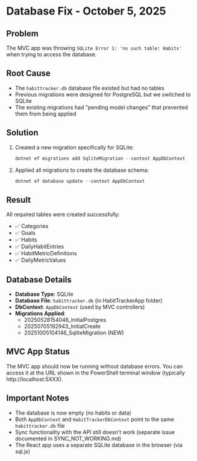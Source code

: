 # Database Fix - October 5, 2025

## Problem
The MVC app was throwing `SQLite Error 1: 'no such table: Habits'` when trying to access the database.

## Root Cause
- The `habittracker.db` database file existed but had no tables
- Previous migrations were designed for PostgreSQL but we switched to SQLite
- The existing migrations had "pending model changes" that prevented them from being applied

## Solution
1. Created a new migration specifically for SQLite:
   ```powershell
   dotnet ef migrations add SqliteMigration --context AppDbContext
   ```

2. Applied all migrations to create the database schema:
   ```powershell
   dotnet ef database update --context AppDbContext
   ```

## Result
All required tables were created successfully:
- ✅ Categories
- ✅ Goals  
- ✅ Habits
- ✅ DailyHabitEntries
- ✅ HabitMetricDefinitions
- ✅ DailyMetricValues

## Database Details
- **Database Type**: SQLite
- **Database File**: `habittracker.db` (in HabitTrackerApp folder)
- **DbContext**: `AppDbContext` (used by MVC controllers)
- **Migrations Applied**:
  - 20250528154046_InitialPostgres
  - 20250705192943_InitialCreate
  - 20251005104146_SqliteMigration (NEW)

## MVC App Status
The MVC app should now be running without database errors. You can access it at the URL shown in the PowerShell terminal window (typically http://localhost:5XXX).

## Important Notes
- The database is now empty (no habits or data)
- Both `AppDbContext` and `HabitTrackerDbContext` point to the same `habittracker.db` file
- Sync functionality with the API still doesn't work (separate issue documented in SYNC_NOT_WORKING.md)
- The React app uses a separate SQLite database in the browser (via sql.js)
